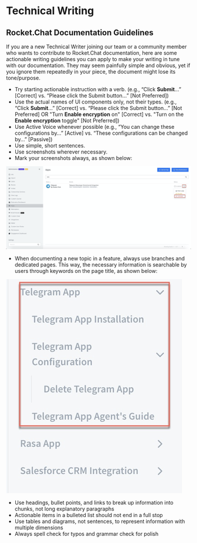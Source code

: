 # Technical Writing

## **Rocket.Chat Documentation Guidelines**

If you are a new Technical Writer joining our team or a community member who wants to contribute to Rocket.Chat documentation, here are some actionable writing guidelines you can apply to make your writing in tune with our documentation. They may seem painfully simple and obvious, yet if you ignore them repeatedly in your piece, the document might lose its tone/purpose.

* Try starting actionable instruction with a verb. (e.g., “Click **Submit**…” \[Correct] vs. “Please click the Submit button…” \[Not Preferred])
* Use the actual names of UI components only, not their types. (e.g., “Click **Submit**…” \[Correct] vs. “Please click the Submit button…” \[Not Preferred] OR "Turn **Enable encryption** on" \[Correct] vs. "Turn on the **Enable encryption** toggle" \[Not Preferred])
* Use Active Voice whenever possible (e.g., “You can change these configurations by…” \[Active] vs. “These configurations can be changed by…” \[Passive])
* Use simple, short sentences.
* Use screenshots wherever necessary.
* Mark your screenshots always, as shown below:

![](<../../../.gitbook/assets/image (24).png>)

* When documenting a new topic in a feature, always use branches and dedicated pages. This way, the necessary information is searchable by users through keywords on the page title, as shown below:

![](<../../../.gitbook/assets/image (23).png>)

* Use headings, bullet points, and links to break up information into chunks, not long explanatory paragraphs
* Actionable items in a bulleted list should not end in a full stop
* Use tables and diagrams, not sentences, to represent information with multiple dimensions
* Always spell check for typos and grammar check for polish
